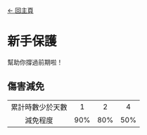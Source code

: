 [← 回主頁](../)
# 新手保護
幫助你撐過前期啦！

## 傷害減免
<table>
    <tr>
        <td align="center">累計時數少於天數</td>
        <td align="center">1</td>
        <td align="center">2</td>
        <td align="center">4</td>
    </tr>
    <tr>
        <td align="center">減免程度</td>
        <td align="center">90%</td>
        <td align="center">80%</td>
        <td align="center">50%</td>
    </tr>
</table>
